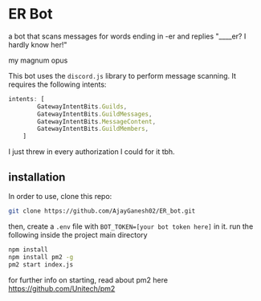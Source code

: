 # ER Bot

a bot that scans messages for words ending in -er and replies "____er? I hardly know her!"

my magnum opus

This bot uses the `discord.js` library to perform message scanning. 
It requires the following intents:
```javascript
intents: [
        GatewayIntentBits.Guilds,
        GatewayIntentBits.GuildMessages,
        GatewayIntentBits.MessageContent,
        GatewayIntentBits.GuildMembers,
    ]
```

I just threw in every authorization I could for it tbh.

## installation
In order to use, clone this repo:
```bash
git clone https://github.com/AjayGanesh02/ER_bot.git
```
then, create a `.env` file with `BOT_TOKEN=[your bot token here]` in it.
run the following inside the project main directory
```bash
npm install
npm install pm2 -g
pm2 start index.js
```
for further info on starting, read about pm2 here https://github.com/Unitech/pm2